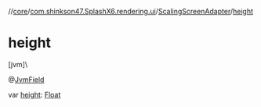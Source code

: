 //[core](../../../index.md)/[com.shinkson47.SplashX6.rendering.ui](../index.md)/[ScalingScreenAdapter](index.md)/[height](height.md)

# height

[jvm]\

@[JvmField](https://kotlinlang.org/api/latest/jvm/stdlib/kotlin.jvm/-jvm-field/index.html)

var [height](height.md): [Float](https://kotlinlang.org/api/latest/jvm/stdlib/kotlin/-float/index.html)
